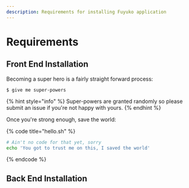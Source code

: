 ```yaml
---
description: Requirements for installing Fuyuko application
---
```


# Requirements

## Front End Installation

Becoming a super hero is a fairly straight forward process:

```
$ give me super-powers
```

{% hint style="info" %}
 Super-powers are granted randomly so please submit an issue if you're not happy with yours.
{% endhint %}

Once you're strong enough, save the world:

{% code title="hello.sh" %}
```bash
# Ain't no code for that yet, sorry
echo 'You got to trust me on this, I saved the world'
```
{% endcode %}

## Back End Installation



